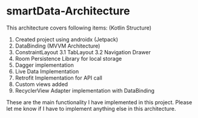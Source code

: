 # smartData-Architecture

This architecture covers following items: (Kotlin Structure)

1. Created project using androidx (Jetpack)
2. DataBinding (MVVM Architecture)
3. ConstraintLayout 3.1 TabLayout 3.2 Navigation Drawer
4. Room Persistence Library for local storage
5. Dagger implementation
6. Live Data Implementation
7. Retrofit Implementation for API call
8. Custom views added
9. RecyclerView Adapter implementation with DataBinding

These are the main functionality I have implemented in this project. Please let me know if I have to implement anything else in this architecture.
